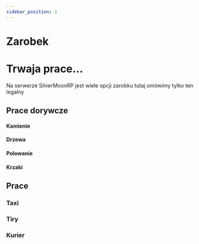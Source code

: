 ```yaml
---
sidebar_position: 2
---
```


# Zarobek

# Trwaja prace...

Na serwerze SilverMoonRP jest wiele opcji zarobku tutaj omówimy tylko ten legalny

## Prace dorywcze

#### Kamienie 

#### Drzewa

#### Polowanie

#### Krzaki

## Prace

### Taxi

### Tiry

### Kurier